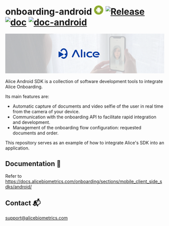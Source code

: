 # onboarding-android <img src="https://github.com/alice-biometrics/custom-emojis/blob/master/images/android.png" width="30"> [![Release](https://img.shields.io/maven-metadata/v?metadataUrl=https%3A%2F%2Falicebiometrics.jfrog.io%2Fartifactory%2Falicebiometrics-maven-pro-local%2Fcom%2Falicebiometrics%2Fonboarding%2FAliceOnboarding%2Fmaven-metadata.xml)](https://github.com/alice-biometrics/onboarding-android/releases) [![doc](https://img.shields.io/badge/doc-onboarding-51CB56)](https://docs.alicebiometrics.com/onboarding/) [![doc-android](https://img.shields.io/badge/doc-android-51CB56)](https://docs.alicebiometrics.com/onboarding/sections/mobile_client_side_sdks/android/)



<img src="https://github.com/alice-biometrics/custom-emojis/blob/master/images/alice_header.png" width=auto>

Alice Android SDK is a collection of software development tools to integrate Alice Onboarding.

Its main features are:

- Automatic capture of documents and video selfie of the user in real time from the camera of your device.
- Communication with the onboarding API to facilitate rapid integration and development.
- Management of the onboarding flow configuration: requested documents and order.

This repository serves as an example of how to integrate Alice's SDK into an application.

## Documentation :page_facing_up:

Refer to https://docs.alicebiometrics.com/onboarding/sections/mobile_client_side_sdks/android/

## Contact :mailbox_with_mail:

support@alicebiometrics.com
